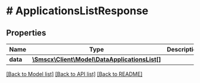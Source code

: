# # ApplicationsListResponse

## Properties

Name | Type | Description | Notes
------------ | ------------- | ------------- | -------------
**data** | [**\Smscx\Client\Model\DataApplicationsList[]**](DataApplicationsList.md) |  |

[[Back to Model list]](../../README.md#models) [[Back to API list]](../../README.md#endpoints) [[Back to README]](../../README.md)
